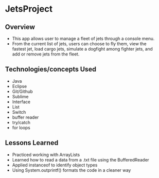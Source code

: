 # JetsProject

## Overview
- This app allows user to manage a fleet of jets through a console menu.
- From the current list of jets, users can choose to fly them, view the fastest jet, load cargo jets, simulate a dogfight among fighter jets, and add or remove jets from the fleet.


## Technologies/concepts Used
- Java
- Eclipse
- Git/Github
- Sublime
- Interface
- List
- Switch
- buffer reader
- try/catch 
- for loops

## Lessons Learned
- Practiced working with ArrayLists
- Learned how to read a data from a .txt file using the BufferedReader
- Applied instanceof to identify object types
- Using System.outprintf() formats the code in a cleaner way